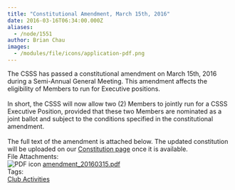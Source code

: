 ```yaml
---
title: "Constitutional Amendment, March 15th, 2016"
date: 2016-03-16T06:34:00.000Z
aliases:
  - /node/1551
author: Brian Chau
images:
  - /modules/file/icons/application-pdf.png
---
```


<div class="field field-name-body field-type-text-with-summary field-label-hidden"><div class="field-items"><div class="field-item even">The CSSS has passed a constitutional amendment on March 15th, 2016 during a Semi-Annual General Meeting. This amendment affects the eligibility of Members to run for Executive positions.<br><br>
In short, the CSSS will now allow two (2) Members to jointly run for a CSSS Executive Position, provided that these two Members are nominated as a joint ballot and subject to the conditions specified in the constitutional amendment.<br><br>
The full text of the amendment is attached below. The updated constitution will be uploaded on our <a href="/club/about/constitution">Constitution page</a> once it is available.</div></div></div><div class="field field-name-field-file-attachments field-type-file field-label-above"><div class="field-label">File Attachments:&#xA0;</div><div class="field-items"><div class="field-item even"><span class="file"><img class="file-icon" alt="PDF icon" title="application/pdf" src="/modules/file/icons/application-pdf.png"> <a href="https://ubccsss.org/files/amendment_20160315.pdf" type="application/pdf; length=91617">amendment_20160315.pdf</a></span></div></div></div>    <footer>
    <div class="field field-name-field-tags field-type-taxonomy-term-reference field-label-above"><div class="field-label">Tags:&#xA0;</div><div class="field-items"><div class="field-item even"><a href="/club">Club Activities</a></div></div></div>      </footer>
